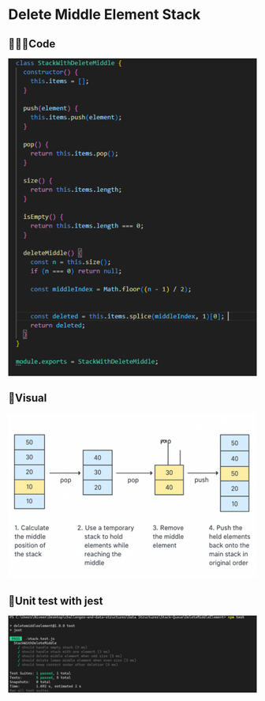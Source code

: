 # Delete Middle Element Stack

## 👩🏻‍💻Code 
![alt text](image-1.png)

## 🎨Visual 
![alt text](DeleteMiddleStack.png)

## 🧪Unit test with jest
![alt text](image.png)